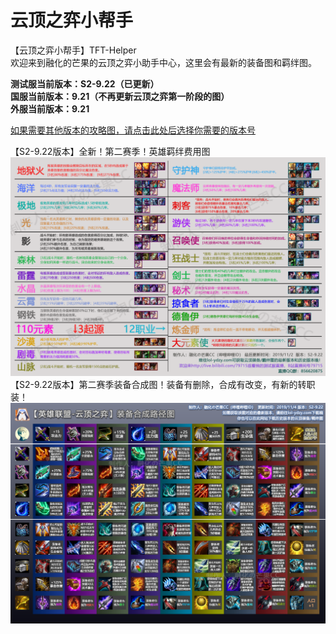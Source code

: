 # 云顶之弈小帮手
【云顶之弈小帮手】TFT-Helper  
欢迎来到融化的芒果的云顶之弈小助手中心，这里会有最新的装备图和羁绊图。  

**测试服当前版本：S2-9.22（已更新）**  
**国服当前版本：9.21（不再更新云顶之弈第一阶段的图）**  
**外服当前版本：9.21**    

[如果需要其他版本的攻略图，请点击此处后选择你需要的版本号](https://github.com/CuewarsTaner/TFT)  

【S2-9.22版本】全新！第二赛季！英雄羁绊费用图
![Image text](https://raw.githubusercontent.com/CuewarsTaner/TFT/master/S2-9.22/S2%E8%8B%B1%E9%9B%84%E7%BE%81%E7%BB%8A%E8%B4%B9%E7%94%A8%E5%9B%BE.png)
【S2-9.22版本】第二赛季装备合成图！装备有删除，合成有改变，有新的转职装！
![Image text](https://raw.githubusercontent.com/CuewarsTaner/TFT/master/S2-9.22/S2%E8%A3%85%E5%A4%87%E5%9B%BE.png)
